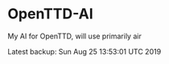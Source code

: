 # OpenTTD-AI
My AI for OpenTTD, will use primarily air

Latest backup: Sun Aug 25 13:53:01 UTC 2019
